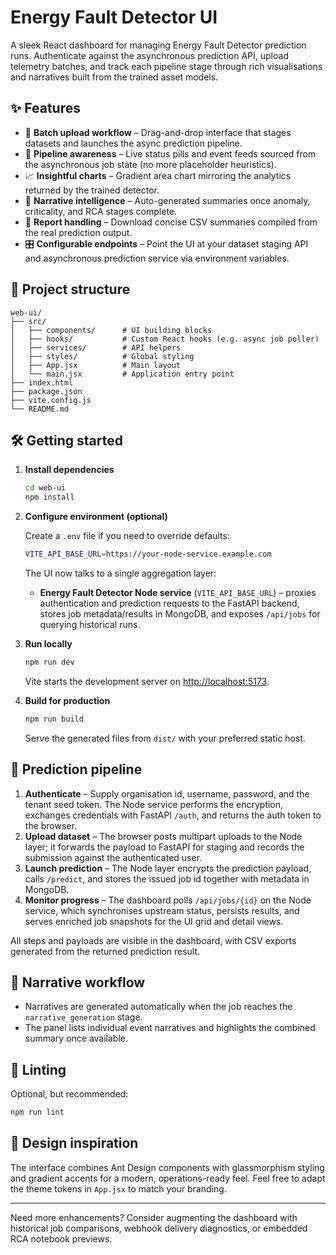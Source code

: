 # Energy Fault Detector UI

A sleek React dashboard for managing Energy Fault Detector prediction runs. Authenticate against the asynchronous prediction API, upload telemetry batches, and track each pipeline stage through rich visualisations and narratives built from the trained asset models.

## ✨ Features

- 🚀 **Batch upload workflow** – Drag-and-drop interface that stages datasets and launches the async prediction pipeline.
- 🔄 **Pipeline awareness** – Live status pills and event feeds sourced from the asynchronous job state (no more placeholder heuristics).
- 📈 **Insightful charts** – Gradient area chart mirroring the analytics returned by the trained detector.
- 🧠 **Narrative intelligence** – Auto-generated summaries once anomaly, criticality, and RCA stages complete.
- 📄 **Report handling** – Download concise CSV summaries compiled from the real prediction output.
- 🎛️ **Configurable endpoints** – Point the UI at your dataset staging API and asynchronous prediction service via environment variables.

## 📁 Project structure

```
web-ui/
├── src/
│   ├── components/      # UI building blocks
│   ├── hooks/           # Custom React hooks (e.g. async job poller)
│   ├── services/        # API helpers
│   ├── styles/          # Global styling
│   ├── App.jsx          # Main layout
│   └── main.jsx         # Application entry point
├── index.html
├── package.json
├── vite.config.js
└── README.md
```

## 🛠️ Getting started

1. **Install dependencies**

   ```bash
   cd web-ui
   npm install
   ```

2. **Configure environment (optional)**

   Create a `.env` file if you need to override defaults:

   ```bash
   VITE_API_BASE_URL=https://your-node-service.example.com
   ```

   The UI now talks to a single aggregation layer:

   - **Energy Fault Detector Node service** (`VITE_API_BASE_URL`) – proxies authentication and prediction requests to the FastAPI backend, stores job metadata/results in MongoDB, and exposes `/api/jobs` for querying historical runs.

3. **Run locally**

   ```bash
   npm run dev
   ```

   Vite starts the development server on [http://localhost:5173](http://localhost:5173).

4. **Build for production**

   ```bash
   npm run build
   ```

   Serve the generated files from `dist/` with your preferred static host.

## 🔄 Prediction pipeline

1. **Authenticate** – Supply organisation id, username, password, and the tenant seed token. The Node service performs the encryption, exchanges credentials with FastAPI `/auth`, and returns the auth token to the browser.
2. **Upload dataset** – The browser posts multipart uploads to the Node layer; it forwards the payload to FastAPI for staging and records the submission against the authenticated user.
3. **Launch prediction** – The Node layer encrypts the prediction payload, calls `/predict`, and stores the issued job id together with metadata in MongoDB.
4. **Monitor progress** – The dashboard polls `/api/jobs/{id}` on the Node service, which synchronises upstream status, persists results, and serves enriched job snapshots for the UI grid and detail views.

All steps and payloads are visible in the dashboard, with CSV exports generated from the returned prediction result.

## 🧠 Narrative workflow

- Narratives are generated automatically when the job reaches the `narrative_generation` stage.
- The panel lists individual event narratives and highlights the combined summary once available.

## 🧪 Linting

Optional, but recommended:

```bash
npm run lint
```

## 🎨 Design inspiration

The interface combines Ant Design components with glassmorphism styling and gradient accents for a modern, operations-ready feel. Feel free to adapt the theme tokens in `App.jsx` to match your branding.

---

Need more enhancements? Consider augmenting the dashboard with historical job comparisons, webhook delivery diagnostics, or embedded RCA notebook previews.
